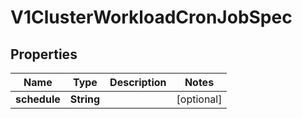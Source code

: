 # V1ClusterWorkloadCronJobSpec

## Properties
Name | Type | Description | Notes
------------ | ------------- | ------------- | -------------
**schedule** | **String** |  |  [optional]
